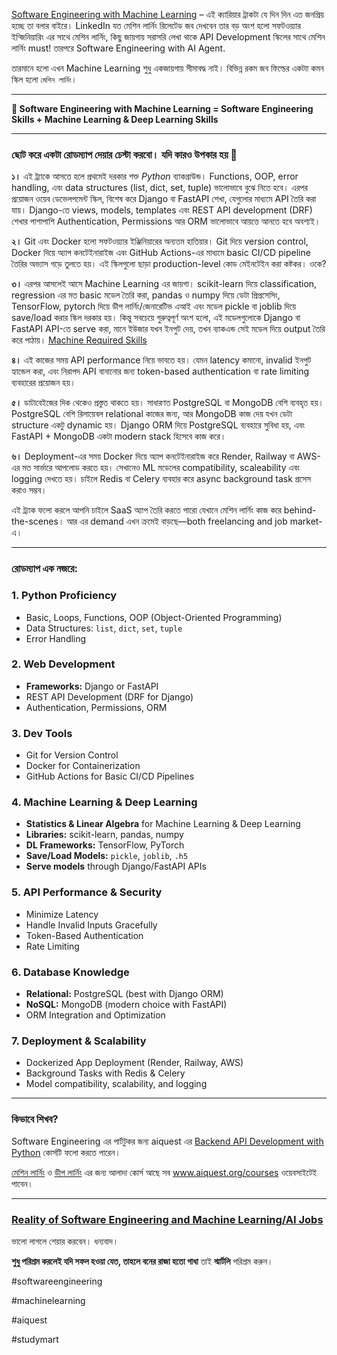 [Software Engineering with Machine Learning](https://youtu.be/AuvW-QvvwmU) – এই ক্যারিয়ার ট্রাকটা যে দিন দিন এত জনপ্রিয় হচ্ছে তা বলার বাইরে। LinkedIn যত মেশিন লার্নিং রিলেটেড জব দেখবেন তার বড় অংশ হলো সফটওয়্যার ইন্জিনিয়ারিং এর সাথে মেশিন লার্নিং, কিছু জায়গায় সরাসরি লেখা থাকে API Development স্কিলের সাথে মেশিন লার্নিং must! তারপরে Software Engineering with AI Agent. 

তারমানে হলো এখন Machine Learning শুধু একজায়গায় সীমাবদ্ধ নাই। বিভিন্ন রকম জব ফিল্ডের একটাা কমন স্কিল হলো `মেশিন লার্নিং`। 

---

**🔴 Software Engineering with Machine Learning = Software Engineering Skills + Machine Learning & Deep Learning Skills**

---

### ছোট করে একটা **রোডম্যাপ** দেয়ার চেস্টা করবো। যদি কারও উপকার হয় 🙂

**১।** এই ট্র্যাকে আসতে হলে প্রথমেই দরকার শক্ত *Python* ব্যাকগ্রাউন্ড। Functions, OOP, error handling, এবং data structures (list, dict, set, tuple) ভালোভাবে বুঝে নিতে হবে। এরপর প্রয়োজন ওয়েব ডেভেলপমেন্ট স্কিল, বিশেষ করে Django বা FastAPI শেখা, যেগুলোর মাধ্যমে API তৈরি করা যায়। Django-তে views, models, templates এবং REST API development (DRF) শেখার পাশাপাশি Authentication, Permissions আর ORM ভালোভাবে আয়ত্তে আনতে হবে অবশ্যই।

**২।** Git এবং Docker হলো সফটওয়্যার ইঞ্জিনিয়ারের অন্যতম হাতিয়ার। Git দিয়ে version control, Docker দিয়ে অ্যাপ কনটেইনারাইজ এবং GitHub Actions-এর মাধ্যমে basic CI/CD pipeline তৈরির অভ্যাস গড়ে তুলতে হয়। এই স্কিলগুলো ছাড়া production-level কোড মেইনটেইন করা কষ্টকর। ওকে?

**৩।** এরপর আসলেই আসে Machine Learning এর জায়গা। scikit-learn দিয়ে classification, regression এর মত basic মডেল তৈরি করা, pandas ও numpy দিয়ে ডেটা প্রিপ্রসেসিং, TensorFlow, pytorch দিয়ে ডীপ লার্নিং/জেনারেটিভ এআই এবং মডেল pickle বা joblib দিয়ে save/load করার স্কিল দরকার হয়। কিন্তু সবচেয়ে গুরুত্বপূর্ণ অংশ হলো, এই মডেলগুলোকে Django বা FastAPI API-তে serve করা, মানে ইউজার যখন ইনপুট দেয়, তখন ব্যাকএন্ড সেই মডেল দিয়ে output তৈরি করে পাঠায়। [Machine Required Skills](https://youtu.be/uZtZ15uFzto)

**৪।** এই কাজের সময় API performance নিয়ে ভাবতে হয়। যেমন latency কমানো, invalid ইনপুট হ্যান্ডেল করা, এবং নিরাপদ API বানানোর জন্য token-based authentication বা rate limiting ব্যবহারের প্রয়োজন হয়।

**৫।** ডাটাবেইজের দিক থেকেও প্রস্তুত থাকতে হয়। সাধারণত PostgreSQL বা MongoDB বেশি ব্যবহৃত হয়। PostgreSQL বেশি রিলায়েবল relational কাজের জন্য, আর MongoDB কাজ দেয় যখন ডেটা structure একটু dynamic হয়। Django ORM দিয়ে PostgreSQL ব্যবহারে সুবিধা হয়, এবং FastAPI + MongoDB একটা modern stack হিসেবে কাজ করে।

**৬।** Deployment-এর সময় Docker দিয়ে অ্যাপ কনটেইনারাইজ করে Render, Railway বা AWS-এর মত সার্ভারে আপলোড করতে হয়। সেখানেও ML মডেলের compatibility, scaleability এবং logging দেখতে হয়। চাইলে Redis বা Celery ব্যবহার করে async background task প্রসেস করাও সম্ভব।

এই ট্র্যাক ফলো করলে আপনি চাইলে SaaS অ্যাপ তৈরি করতে পারো যেখানে মেশিন লার্নিং কাজ করে behind-the-scenes। আর এর demand এখন ক্রমেই বাড়ছে—both freelancing and job market-এ।

---

### রোডম্যাপ এক নজরে:
### 1. Python Proficiency
- Basic, Loops, Functions, OOP (Object-Oriented Programming)
- Data Structures: `list`, `dict`, `set`, `tuple`
- Error Handling

### 2. Web Development
- **Frameworks:** Django or FastAPI
- REST API Development (DRF for Django)
- Authentication, Permissions, ORM

### 3. Dev Tools
- Git for Version Control
- Docker for Containerization
- GitHub Actions for Basic CI/CD Pipelines

### 4. Machine Learning & Deep Learning
- **Statistics & Linear Algebra** for Machine Learning & Deep Learning
- **Libraries:** scikit-learn, pandas, numpy
- **DL Frameworks:** TensorFlow, PyTorch
- **Save/Load Models:** `pickle`, `joblib`, `.h5`
- **Serve models** through Django/FastAPI APIs

### 5. API Performance & Security
- Minimize Latency
- Handle Invalid Inputs Gracefully
- Token-Based Authentication
- Rate Limiting

### 6. Database Knowledge
- **Relational:** PostgreSQL (best with Django ORM)
- **NoSQL:** MongoDB (modern choice with FastAPI)
- ORM Integration and Optimization

### 7. Deployment & Scalability
- Dockerized App Deployment (Render, Railway, AWS)
- Background Tasks with Redis & Celery
- Model compatibility, scalability, and logging

---

### কিভাবে শিখব?
Software Engineering এর পার্টটুকর  জন্য aiquest এর [Backend API Development with Python](https://aiquest.org/courses/backend-api-development-with-python/) কোর্সটি ফলো করতে পারেন। 

[মেশিন লার্নিং](https://aiquest.org/courses/data-science-machine-learning/) ও [ডীপ লার্নিং](https://aiquest.org/courses/deep-learning-and-generative-ai/) এর জন্য আলাদা কোর্স আছে সব www.aiquest.org/courses ওয়েবসাইটেই পাবেন।

---

### [Reality of Software Engineering and Machine Learning/AI Jobs](https://youtu.be/MA_JrNr3cvk)

ভালো লাগলে শেয়ার করবেন। ধন্যবাদ। 

**শুধু পরিশ্রম করলেই যদি সফল হওয়া যেত, তাহলে বনের রাজা হতো গাধা** তাই **স্মার্টলি** পরিশ্রম করুন।

#softwareengineering 

#machinelearning 

#aiquest

#studymart
